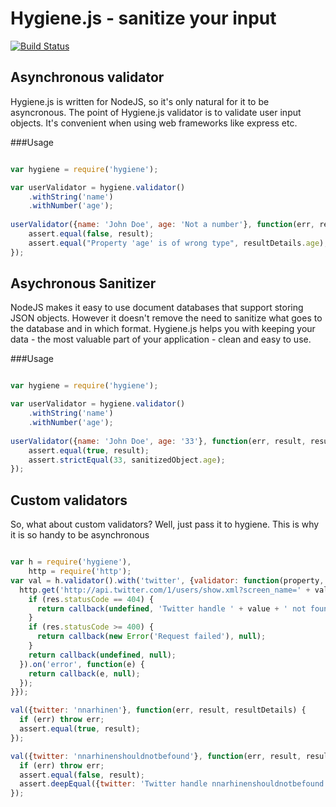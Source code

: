 Hygiene.js - sanitize your input
================================

[![Build Status](https://secure.travis-ci.org/nnarhinen/hygiene.js.png)](http://travis-ci.org/nnarhinen/hygiene.js)

Asynchronous validator
----------------------
Hygiene.js is written for NodeJS, so it's only natural for it to be asyncronous. The point of Hygiene.js validator is to validate user input objects. It's convenient when using web frameworks like express etc.

###Usage


````javascript

var hygiene = require('hygiene');

var userValidator = hygiene.validator()
	.withString('name')
	.withNumber('age');
	
userValidator({name: 'John Doe', age: 'Not a number'}, function(err, result, resultDetails) {
	assert.equal(false, result);
	assert.equal("Property 'age' is of wrong type", resultDetails.age);
});

````

Asychronous Sanitizer
---------------------
NodeJS makes it easy to use document databases that support storing JSON objects. However it doesn't remove the need to sanitize what goes to the database and in which format. Hygiene.js helps you with keeping your data - the most valuable part of your application - clean and easy to use.

###Usage

````javascript

var hygiene = require('hygiene');

var userValidator = hygiene.validator()
	.withString('name')
	.withNumber('age');
	
userValidator({name: 'John Doe', age: '33'}, function(err, result, resultDetails, sanitizedObject) {
	assert.equal(true, result);
	assert.strictEqual(33, sanitizedObject.age);
});

````

Custom validators
-----------------

So, what about custom validators? Well, just pass it to hygiene. This is why it is so handy to be asynchronous 

````javascript

var h = require('hygiene'),
    http = require('http');
var val = h.validator().with('twitter', {validator: function(property, value, messages, callback) {
  http.get('http://api.twitter.com/1/users/show.xml?screen_name=' + value, function(res) {
    if (res.statusCode == 404) {
      return callback(undefined, 'Twitter handle ' + value + ' not found');
    }
    if (res.statusCode >= 400) {
      return callback(new Error('Request failed'), null);
    }
    return callback(undefined, null);
  }).on('error', function(e) {
    return callback(e, null);
  });
}});

val({twitter: 'nnarhinen'}, function(err, result, resultDetails) {
  if (err) throw err;
  assert.equal(true, result);
});

val({twitter: 'nnarhinenshouldnotbefound'}, function(err, result, resultDetails) {
  if (err) throw err;
  assert.equal(false, result);
  assert.deepEqual({twitter: 'Twitter handle nnarhinenshouldnotbefound not found'}, result.resultDetails);
});

````


